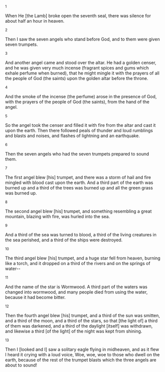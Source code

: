 <sup>1</sup> 

When He [the Lamb] broke open the seventh seal, there was silence for about half an hour in heaven. 

<sup>2</sup> 

Then I saw the seven angels who stand before God, and to them were given seven trumpets. 

<sup>3</sup> 

And another angel came and stood over the altar. He had a golden censer, and he was given very much incense (fragrant spices and gums which exhale perfume when burned), that he might mingle it with the prayers of all the people of God (the saints) upon the golden altar before the throne. 

<sup>4</sup> 

And the smoke of the incense (the perfume) arose in the presence of God, with the prayers of the people of God (the saints), from the hand of the angel. 

<sup>5</sup> 

So the angel took the censer and filled it with fire from the altar and cast it upon the earth. Then there followed peals of thunder and loud rumblings and blasts and noises, and flashes of lightning and an earthquake. 

<sup>6</sup> 

Then the seven angels who had the seven trumpets prepared to sound them. 

<sup>7</sup> 

The first angel blew [his] trumpet, and there was a storm of hail and fire mingled with blood cast upon the earth. And a third part of the earth was burned up and a third of the trees was burned up and all the green grass was burned up. 

<sup>8</sup> 

The second angel blew [his] trumpet, and something resembling a great mountain, blazing with fire, was hurled into the sea. 

<sup>9</sup> 

And a third of the sea was turned to blood, a third of the living creatures in the sea perished, and a third of the ships were destroyed. 

<sup>10</sup> 

The third angel blew [his] trumpet, and a huge star fell from heaven, burning like a torch, and it dropped on a third of the rivers and on the springs of water-- 

<sup>11</sup> 

And the name of the star is Wormwood. A third part of the waters was changed into wormwood, and many people died from using the water, because it had become bitter. 

<sup>12</sup> 

Then the fourth angel blew [his] trumpet, and a third of the sun was smitten, and a third of the moon, and a third of the stars, so that [the light of] a third of them was darkened, and a third of the daylight [itself] was withdrawn, and likewise a third [of the light] of the night was kept from shining. 

<sup>13</sup> 

Then I [looked and I] saw a solitary eagle flying in midheaven, and as it flew I heard it crying with a loud voice, Woe, woe, woe to those who dwell on the earth, because of the rest of the trumpet blasts which the three angels are about to sound!
